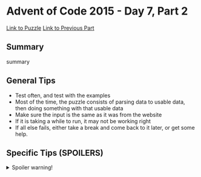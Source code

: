# Advent of Code 2015 - Day 7, Part 2

[Link to Puzzle](https://adventofcode.com/2015/day/7#part2)
[Link to Previous Part](https://github.com/CodingAP/unofficial-aoc-syllabus/blob/main/years/2015/day7/part1.md)

## Summary
summary

## General Tips
- Test often, and test with the examples
- Most of the time, the puzzle consists of parsing data to usable data, then doing something with that usable data
- Make sure the input is the same as it was from the website
- If it is taking a while to run, it may not be working right
- If all else fails, either take a break and come back to it later, or get some help.

## Specific Tips (SPOILERS)
<details> <summary>Spoiler warning!</summary>

specific tips

</details>